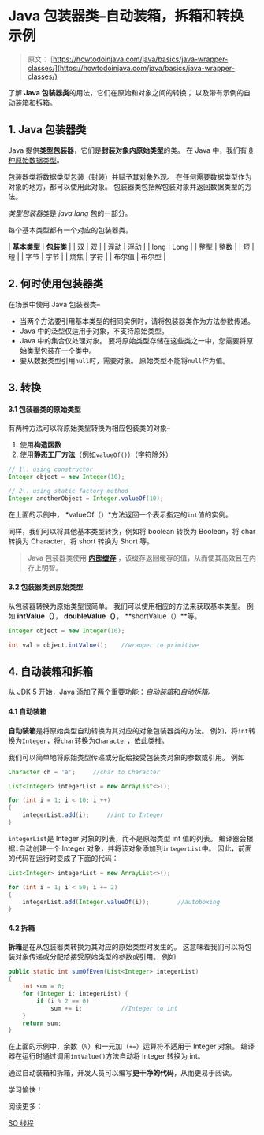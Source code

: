 # Java 包装器类–自动装箱，拆箱和转换示例

> 原文： [https://howtodoinjava.com/java/basics/java-wrapper-classes/](https://howtodoinjava.com/java/basics/java-wrapper-classes/)

了解 **Java 包装器类**的用法，它们在原始和对象之间的转换； 以及带有示例的自动装箱和拆箱。

## 1\. Java 包装器类

Java 提供**类型包装器**，它们是**封装对象内原始类型**的类。 在 Java 中，我们有 [8 种原始数据类型](https://howtodoinjava.com/java/basics/primitive-data-types-in-java/)。

包装器类将数据类型包装（封装）并赋予其对象外观。 在任何需要数据类型作为对象的地方，都可以使用此对象。 包装器类包括解包装对象并返回数据类型的方法。

*类型包装器*类是 *java.lang* 包的一部分。

每个基本类型都有一个对应的包装器类。

| **基本类型** | **包装类** |
| 双 | 双 |
| 浮动 | 浮动 |
| long | Long |
| 整型 | 整数 |
| 短 | 短 |
| 字节 | 字节 |
| 烧焦 | 字符 |
| 布尔值 | 布尔型 |

## 2\. 何时使用包装器类

在场景中使用 Java 包装器类–

*   当两个方法要引用基本类型的相同实例时，请将包装器类作为方法参数传递。
*   Java 中的泛型仅适用于对象，不支持原始类型。
*   Java 中的集合仅处理对象。 要将原始类型存储在这些类之一中，您需要将原始类型包装在一个类中。
*   要从数据类型引用`null`时，需要对象。 原始类型不能将`null`作为值。

## 3\. 转换

#### 3.1 包装器类的原始类型

有两种方法可以将原始类型转换为相应包装类的对象–

1.  使用**构造函数**
2.  使用**静态工厂方法**（例如`valueOf()`）（字符除外）

```java
// 1\. using constructor
Integer object = new Integer(10);

// 2\. using static factory method
Integer anotherObject = Integer.valueOf(10);

```

在上面的示例中， *valueOf（）*方法返回一个表示指定的`int`值的实例。

同样，我们可以将其他基本类型转换，例如将 boolean 转换为 Boolean，将 char 转换为 Character，将 short 转换为 Short 等。

> Java 包装器类使用 **[内部缓存](https://howtodoinjava.com/java/basics/object-initialization-best-practices-internal-caching-in-wrapper-classes/)** ，该缓存返回缓存的值，从而使其高效且在内存上明智。

#### 3.2 包装器类到原始类型

从包装器转换为原始类型很简单。 我们可以使用相应的方法来获取基本类型。 例如 **intValue（）**， **doubleValue（）**， **shortValue（）**等。

```java
Integer object = new Integer(10);

int val = object.intValue();	//wrapper to primitive

```

## 4\. 自动装箱和拆箱

从 JDK 5 开始，Java 添加了两个重要功能：*自动装箱*和*自动拆箱*。

#### 4.1 自动装箱

**自动装箱**是将原始类型自动转换为其对应的对象包装器类的方法。 例如，将`int`转换为`Integer`，将`char`转换为`Character`，依此类推。

我们可以简单地将原始类型传递或分配给接受包装类对象的参数或引用。 例如

```java
Character ch = 'a';		//char to Character

List<Integer> integerList = new ArrayList<>();

for (int i = 1; i < 10; i ++) 
{
    integerList.add(i);		//int to Integer
}

```

`integerList`是 Integer 对象的列表，而不是原始类型 int 值的列表。 编译器会根据`i`自动创建一个 Integer 对象，并将该对象添加到`integerList`中。 因此，前面的代码在运行时变成了下面的代码：

```java
List<Integer> integerList = new ArrayList<>();

for (int i = 1; i < 50; i += 2) 
{
    integerList.add(Integer.valueOf(i));		//autoboxing
}

```

#### 4.2 拆箱

**拆箱**是在从包装器类转换为其对应的原始类型时发生的。 这意味着我们可以将包装对象传递或分配给接受原始类型的参数或引用。 例如

```java
public static int sumOfEven(List<Integer> integerList) 
{
    int sum = 0;
    for (Integer i: integerList) {
    	if (i % 2 == 0)
            sum += i;			//Integer to int
    }
    return sum;
}

```

在上面的示例中，余数（`%`）和一元加（`+=`）运算符不适用于 Integer 对象。 编译器在运行时通过调用`intValue()`方法自动将 Integer 转换为 int。

通过自动装箱和拆箱，开发人员可以编写**更干净的代码**，从而更易于阅读。

学习愉快！

阅读更多：

[SO 线程](https://stackoverflow.com/questions/3579035/why-are-there-wrapper-classes-in-java)